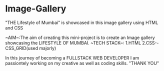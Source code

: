 # Image-Gallery


"THE Lifestyle of Mumbai" is showcased in this image gallery using HTML and CSS

~AIM~:The aim of creating this mini-project is to create an Image gallery showcasing the LIFESTYLE OF MUMBAI.
~TECH STACK~: 1.HTML
              2.CSS--CSS_GRID(used majorly)

In this journey of becoming a FULLSTACK WEB DEVELOPER I am passiontely working on my creative as well as coding skills.
                                                     "THANK YOU"
